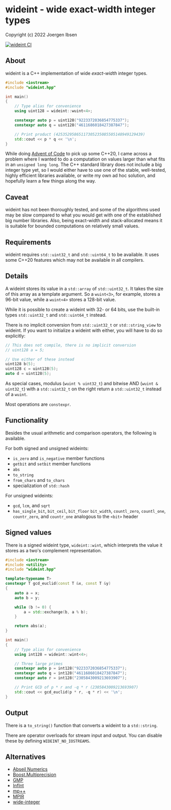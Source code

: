 
wideint - wide exact-width integer types
========================================

Copyright (c) 2022 Joergen Ibsen

[![wideint CI](https://github.com/jibsen/wideint/actions/workflows/wideint-ci-workflow.yaml/badge.svg)](https://github.com/jibsen/wideint/actions)

About
-----

wideint is a C++ implementation of wide *exact-width* integer types.

~~~.cpp
#include <iostream>
#include "wideint.hpp"

int main()
{
	// Type alias for convenience
	using uint128 = wideint::wuint<4>;

	constexpr auto p = uint128("9223372036854775337");
	constexpr auto q = uint128("4611686018427387847");

	// Print product (42535295865117305235085505148949129439)
	std::cout << p * q << '\n';
}
~~~

While doing [Advent of Code](https://adventofcode.com/) to pick up some
C++20, I came across a problem where I wanted to do a computation on values
larger than what fits in an `unsigned long long`. The C++ standard library
does not include a big integer type yet, so I would either have to use one
of the stable, well-tested, highly efficient libraries available, or write
my own ad hoc solution, and hopefully learn a few things along the way.


Caveat
------

wideint has not been thoroughly tested, and some of the algorithms used may
be slow compared to what you would get with one of the established big number
libraries. Also, being exact-width and stack-allocated means it is suitable
for bounded computations on relatively small values.


Requirements
------------

wideint requires `std::uint32_t` and `std::uint64_t` to be available. It
uses some C++20 features which may not be available in all compilers.


Details
-------

A wideint stores its value in a `std::array` of `std::uint32_t`. It takes
the size of this array as a template argument. So a `wuint<3>`, for example,
stores a 96-bit value, while a `wuint<4>` stores a 128-bit value.

While it is possible to create a wideint with 32- or 64 bits, use the
built-in types `std::uint32_t` and `std::uint64_t` instead.

There is no implicit conversion from `std::uint32_t` or `std::string_view`
to wideint. If you want to initialize a wideint with either, you will have
to do so explicitly:

~~~.cpp
// This does not compile, there is no implicit conversion
// uint128 a = 5;

// Use either of these instead
uint128 b(5);
uint128 c = uint128(5);
auto d = uint128(5);
~~~

As special cases, modulus (`wuint % uint32_t`) and bitwise AND
(`wuint & uint32_t`) with a `std::uint32_t` on the right return a
`std::uint32_t` instead of a `wuint`.

Most operations are `constexpr`.


Functionality
-------------

Besides the usual arithmetic and comparison operators, the following is
available.

For both signed and unsigned wideints:
  - `is_zero` and `is_negative` member functions
  - `getbit` and `setbit` member functions
  - `abs`
  - `to_string`
  - `from_chars` and `to_chars`
  - specialization of `std::hash`

For unsigned wideints:
  - `gcd`, `lcm`, and `sqrt`
  - `has_single_bit`, `bit_ceil`, `bit_floor` `bit_width`, `countl_zero`,
    `countl_one`, `countr_zero`, and `countr_one` analogous to the `<bit>`
    header


Signed values
-------------

There is a signed wideint type, `wideint::wint`, which interprets the value
it stores as a two's complement representation.

~~~.cpp
#include <iostream>
#include <utility>
#include "wideint.hpp"

template<typename T>
constexpr T gcd_euclid(const T &x, const T &y)
{
	auto a = x;
	auto b = y;

	while (b != 0) {
		a = std::exchange(b, a % b);
	}

	return abs(a);
}

int main()
{
	// Type alias for convenience
	using int128 = wideint::wint<4>;

	// Three large primes
	constexpr auto p = int128("9223372036854775337");
	constexpr auto q = int128("4611686018427387847");
	constexpr auto r = int128("2305843009213693907");

	// Print GCD of p * r and -q * r (2305843009213693907)
	std::cout << gcd_euclid(p * r, -q * r) << '\n';
}
~~~


Output
------

There is a `to_string()` function that converts a wideint to a `std::string`.

There are operator overloads for stream input and output. You can disable
these by defining `WIDEINT_NO_IOSTREAMS`.


Alternatives
------------

  - [Abseil Numerics](https://abseil.io/docs/cpp/guides/numeric)
  - [Boost.Multiprecision](https://www.boost.org/doc/libs/release/libs/multiprecision/)
  - [GMP](https://gmplib.org/)
  - [InfInt](https://github.com/sercantutar/infint)
  - [mp++](https://github.com/bluescarni/mppp)
  - [MPIR](https://github.com/wbhart/mpir)
  - [wide-integer](https://github.com/ckormanyos/wide-integer)
